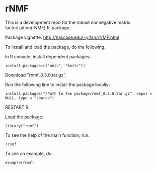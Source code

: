 rNMF
====

This is a development repo for the robust nonnegative matrix factorization(rNMF) R-package.

Package vignette: http://hal.case.edu/~yifan/rNMF.html

To install and load the package, do the following.

In R console, install dependent packages:

```
install.packages(c("nnls", "knitr"))
```
Download "rnmf_0.5.0.tar.gz". 

Run the following line to install the package locally:

```
install.packages("/Path to the package/rnmf_0.5.0.tar.gz", repos = NULL, type = "source")
```
RESTART R. 

Load the package:

```
library("rnmf")
```

To see the help of the main function, run:

```
?rnmf
```
To see an example, do:

```
example(rnmf)
```
